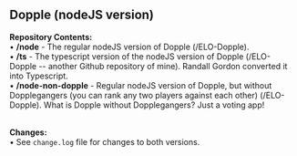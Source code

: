 <h2>Dopple (nodeJS version)</h2>

<strong>Repository Contents:</strong><br>
• <strong>/node</strong> - The regular nodeJS version of Dopple (/ELO-Dopple).<br>
• <strong>/ts</strong> - The typescript version of the nodeJS version of Dopple (/ELO-Dopple -- another Github repository of mine).  Randall Gordon converted it into Typescript.<br>
• <strong>/node-non-dopple</strong> - Regular nodeJS version of Dopple, but without Dopplegangers (you can rank any two players against each other) (/ELO-Dopple).  What is Dopple without Dopplegangers?  Just a voting app!<br>

<br>
<strong>Changes:</strong><br>
• See <code>change.log</code> file for changes to both versions.<br>


